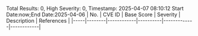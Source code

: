 Total Results: 0, High Severity: 0, Timestamp: 2025-04-07 08:10:12
Start Date:now;End Date:2025-04-06
| No. | CVE ID | Base Score | Severity | Description | References |
|-----|--------|------------|----------|-------------|------------|

